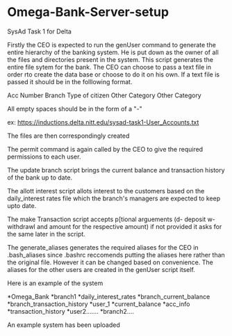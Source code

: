# Omega-Bank-Server-setup
SysAd Task 1 for Delta

Firstly the CEO is expected to run the genUser command to generate the entire hierarchy of the banking system. He is put down as the owner of all the files and directories present in the system. This script generates the entire file sytem for the bank. The CEO can choose to pass a text file in order rto create the data base or choose to do it on his own. If a text file is passed it should be in the folllowing format.


Acc Number  Branch  Type of citizen Other Category Other Category

All empty spaces should be in the form of a "-"


ex: https://inductions.delta.nitt.edu/sysad-task1-User_Accounts.txt

The files are then correspondingly created


The permit command is again called by the CEO to give the required permissions to each user.

The update branch script brings the current balance and transaction history of the bank up to date.

The allott interest script allots interest to the customers based on the daily_interest rates file which the branch's managers are expected to keep upto date.

The make Transaction script accepts p[tional arguements (d- deposit w-withdrawl and amount for the respective amount) if not provided it asks for the same later in the script.

The generate_aliases generates the required aliases for the CEO in .bash_aliases since .bashrc reccomends putting the aliases here rather than the original file. However it can be changed based on convenience. The aliases for the other users are created in the genUser script itself.


Here is an example of the system

*Omega_Bank
    *branch1
        *daily_interest_rates
        *branch_current_balance
        *branch_transaction_history
        *user_1
            *current_balance
            *acc_info
            *transaction_history
        *user2.......
    *branch2....


An example system has been uploaded

